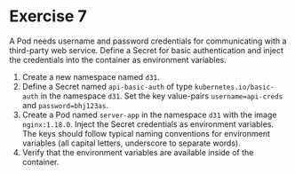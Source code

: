 # Exercise 7

A Pod needs username and password credentials for communicating with a third-party web service. Define a Secret for basic authentication and inject the credentials into the container as environment variables.

1. Create a new namespace named `d31`.
2. Define a Secret named `api-basic-auth` of type `kubernetes.io/basic-auth` in the namespace `d31`. Set the key value-pairs `username=api-creds` and `password=bhj123as`.
3. Create a Pod named `server-app` in the namespace `d31` with the image `nginx:1.18.0`. Inject the Secret credentials as environment variables. The keys should follow typical naming conventions for environment variables (all capital letters, underscore to separate words).
4. Verify that the environment variables are available inside of the container.